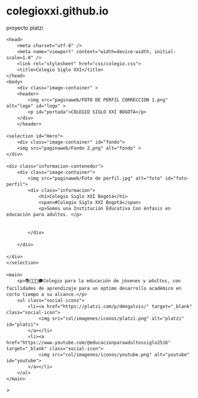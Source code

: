 # colegioxxi.github.io
proyecto platzi
<html>

    <head>
        <meta charset="utf-8" />
        <meta name="viewport" content="width=device-width, initial-scale=1.0" />
        <link rel="stylesheet" href="css/colegio.css">
        <title>Colegio Siglo XXI</title>
    </head>
    <body>
        <div class="image-container" >
        <header>
            <img src="paginaweb/FOTO DE PERFIL CORRECCION 1.png" alt="logo" id="logo" >
            <p id="portada">COLEGIO SIGLO XXI BOGOTA</p>
        </div>
        </header>
   
    <selection id="Hero">
        <div class="image-container" id="fondo">
        <img src="paginaweb/Fondo 2.png" alt="fondo" >
    </div>

    <div class="informacion-contenedor">
        <div class="image-container">
            <img src="paginaweb/Foto de perfil.jpg" alt="foto" id="foto-perfil">
            <div class="informacion">
                <h1>Colegio Siglo XXI Bogotá</h1>
                <span>#Colegio Siglo XXI Bogotá</span>
                <p>Somos una Institución Educativa Con énfasis en educación para adultos. </p>


            </div>

        </div>

    </div>
    </selection>

    <main>
        <p>📚📖👨‍🏫🎓Colegio para la educación de jóvenes y adultos, con facilidades de aprendizaje para un optimo desarrollo académico en corto tiempo a su alcance.</p>
        <ul class="social-icons">
            <li><a href="https://platzi.com/p/dmngalvis/" target="_blank" class="social-icon">
                <img src="col/imagenes/iconos/platzi.png" alt="platzi" id="platzi">
            </a></li>
            <li><a href="https://www.youtube.com/@educacionparaadultossiglo2516" target="_blank" class="social-icon">
                <img src="col/imagenes/iconos/youtube.png" alt="youtube" id="youtube">
            </a></li>
        </ul>
    </main>
</body>
</html>>
